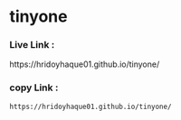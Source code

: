 # tinyone

<h3>Live Link : </h3>
https://hridoyhaque01.github.io/tinyone/

<h3>copy Link : </h3>

```sh
https://hridoyhaque01.github.io/tinyone/
```


